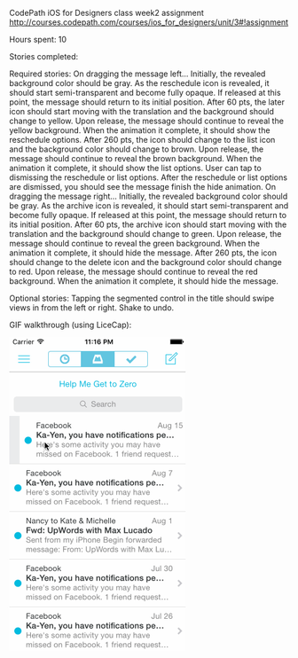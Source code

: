 CodePath iOS for Designers class week2 assignment 
http://courses.codepath.com/courses/ios_for_designers/unit/3#!assignment

Hours spent: 10

Stories completed:

Required stories:
On dragging the message left...
  Initially, the revealed background color should be gray.
  As the reschedule icon is revealed, it should start semi-transparent and become fully opaque. If released at this point, the message should return to its initial position.
  After 60 pts, the later icon should start moving with the translation and the background should change to yellow.
    Upon release, the message should continue to reveal the yellow background. When the animation it complete, it should show the reschedule options.
  After 260 pts, the icon should change to the list icon and the background color should change to brown.
    Upon release, the message should continue to reveal the brown background. When the animation it complete, it should show the list options.
User can tap to dismissing the reschedule or list options. After the reschedule or list options are dismissed, you should see the message finish the hide animation.
On dragging the message right...
  Initially, the revealed background color should be gray.
  As the archive icon is revealed, it should start semi-transparent and become fully opaque. If released at this point, the message should return to its initial position.
  After 60 pts, the archive icon should start moving with the translation and the background should change to green.
    Upon release, the message should continue to reveal the green background. When the animation it complete, it should hide the message.
  After 260 pts, the icon should change to the delete icon and the background color should change to red.
    Upon release, the message should continue to reveal the red background. When the animation it complete, it should hide the message.

Optional stories:
Tapping the segmented control in the title should swipe views in from the left or right.
Shake to undo.

GIF walkthrough (using LiceCap):

![tiiip](https://raw.githubusercontent.com/yinanq/CodePath-wk3-Mailbox/master/CodePath-wk3-Mailbox.gif)
